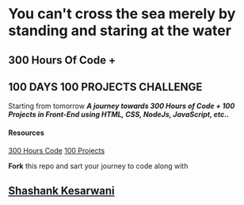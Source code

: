 # You can't cross the sea merely by standing and staring at the water

## 300 Hours Of Code +
## 100 DAYS 100 PROJECTS CHALLENGE

Starting from tomorrow ***A journey towards 300 Hours of Code + 100 Projects in Front-End using HTML, CSS, NodeJs, JavaScript, etc..***

#### Resources

[300 Hours Code](https://www.freecodecamp.org/learn/)
[100 Projects](https://www.florin-pop.com/blog/2019/09/100-days-100-projects/)

**Fork** this repo and sart your journey to code along with

## [Shashank Kesarwani](https://github.com/amshashank)
